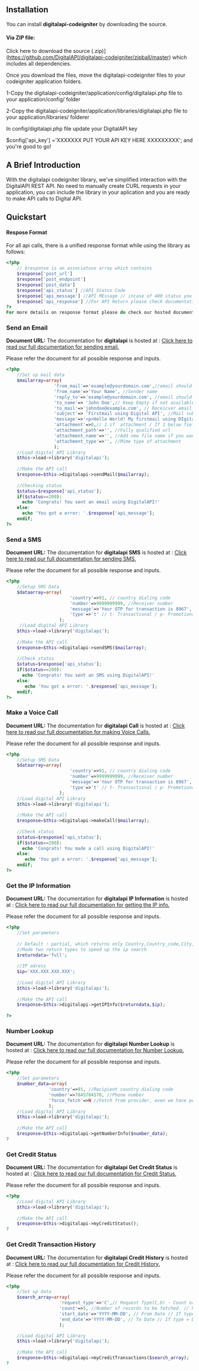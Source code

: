 ## Installation
You can install **digitalapi-codeigniter** by downloading the source.

#### Via ZIP file:
Click here to download the source
(.zip)](https://github.com/DigitalAPI/digitalapi-codeigniter/zipball/master) 
which includes all dependencies.

Once you download the files, move the digitalapi-codeigniter files to your 
codeigniter application  folders.

1-Copy the digitalapi-codeigniter/application/config/digitalapi.php file 
to your application/config/ folder

2-Copy the digitalapi-codeigniter/application/libraries/digitalapi.php file
to  your application/libraries/ folderer

In config/digitalapi.php file update your DigitalAPI key

$config['api_key'] ='XXXXXXX PUT YOUR API KEY HERE XXXXXXXXX'; 
and you're good to go!

## A Brief Introduction
With the digitalapi codeigniter library, we've simplified interaction with the DigitalAPI REST API.
No need to manually create CURL requests in your application, you can include the library in your 
aplication and you are ready to make API calls to Digital API.

## Quickstart

#### Respose Format
For all api calls, there is a unified response format while using the library as follows:
```php
<?php
    // $response is an associatuve array which contains
    $response['post_url']
    $response['post_endpoint']
    $response['post_data']
    $response['api_status'] //API Status Code
    $response['api_message'] //API MEssage // incase of 400 status you can refer it for error details
    $response['api_response'] //For API Return please check documentation URL
?>
For more details on response format please do check our hosted document at: https://www.digitalapi.com/api/v1/docs
```


### Send an Email
**Document URL:** 
The documentation for **digitalapi** is hosted
at : [Click here to read our full
documentation for sending email.](https://www.digitalapi.com/api/v1/docs#email "Digital API 
Library Documentation For Sending Email")

Please refer the document for all possible response and inputs.
```php
<?php
    //Set up mail data
    $mailarray=array(
                  'from_mail'=>'example@yourdomain.com',//email should be from your sending domail
                  'from_name'=>'Your Name', //Sender name
                  'reply_to'=>'example@yourdomain.com', //email should be from your sending domail
                  'to_name'=> 'John Doe',// Keep Empty if not available
                  'to_mail'=>'johndoe@example.com', // Receicver email address
                  'subject'=> 'Firstmail using Digital API', //Mail subject
                  'message'=>'<p>Hello World! My firstmail using DIgital API</p>', //mail body HTML or Plaintext
                  'attachment'=>0,// 1 if  attachment / If 1 below fields are mandatory
                  'attachment_path'=>'', //Fully qualified url
                  'attachment_name'=>'', //Add new file name if you want your rename 
                  'attachment_type'=>'', //Mime type of attachment
                  );
    //Load digital API Library
    $this->load->library('digitalapi');
    
    //Make the API call
    $response=$this->digitalapi->sendMail($mailarray);
    
    //Checking status
    $status=$response['api_status'];
    if($status==200):
      echo 'Congrats! You sent an email using DigitalAPI!'
    else:
      echo 'You got a error: '.$response['api_message'];
    endif;      
?>
```

### Send a SMS
**Document URL:** 
The documentation for **digitalapi SMS** is hosted
at : [Click here to read our full
documentation for sending SMS.](https://www.digitalapi.com/api/v1/docs#sms "Digital API 
Library Documentation For Sending SMS")

Please refer the document for all possible response and inputs.
```php
<?php
    //Setup SMS Data
    $dataarray=array(
                        'country'=>91, // country dialing code 
                        'number'=>9999999999, //Receiver number
                        'message'=>'Your OTP for transaction is 8967',
                        'type'=>'t' // t- Transactional / p- Promotional
                    );
     //Load digital API Library
    $this->load->library('digitalapi');
    
    //Make the API call
    $response=$this->digitalapi->sendSMS($mailarray);
    
    //Check status
    $status=$response['api_status'];
    if($status==200):
      echo 'Congrats! You sent an SMS using DigitalAPI!'
    else:
       echo 'You got a error: '.$response['api_message'];
    endif;                      
?>
```

### Make a Voice Call
**Document URL:** 
The documentation for **digitalapi Call** is hosted
at : [Click here to read our full
documentation for making Voice Calls.](https://www.digitalapi.com/api/v1/docs#voicecall "Digital API 
Library Documentation For Making Voice Call")

Please refer the document for all possible response and inputs.
```php
<?php
    //Setup SMS Data
    $dataarray=array(
                        'country'=>91, // country dialing code 
                        'number'=>9999999999, //Receiver number
                        'message'=>'Your OTP for transaction is 8967',
                        'type'=>'t' // t- Transactional / p- Promotional
                    );
    //Load digital API Library
    $this->load->library('digitalapi');
    
    //Make the API call
    $response=$this->digitalapi->makeCall($mailarray);
    
    //Check status
    $status=$response['api_status'];
    if($status==200):
      echo 'Congrats! You made a call using DigitalAPI!'
    else:
       echo 'You got a error: '.$response['api_message'];
    endif; 
?>
```


### Get the  IP Information
**Document URL:** 
The documentation for **digitalapi  IP Information** is hosted
at : [Click here to read our full
documentation for getting the IP info.](https://www.digitalapi.com/api/v1/docs#ipinfo "Digital API 
Library Documentation getting the IP info")

Please refer the document for all possible response and inputs.
```php
<?php
    //Set parameters
    
    // Default : partial, which returns only Country,Country_code,City,State
    //Made two return types to speed up the ip search
    $returndata='full'; 
    
    //IP adress
    $ip='XXX.XXX.XXX.XXX';
    
    //Load digital API Library
    $this->load->library('digitalapi');
    
    //Make the API call
    $response=$this->digitalapi->getIPInfo($returndata,$ip);
    
?>
```

### Number Lookup
**Document URL:** 
The documentation for **digitalapi  Number Lookup** is hosted
at : [Click here to read our full
documentation for Number Lookup.](https://www.digitalapi.com/api/v1/docs#numberlookup "Digital API 
Library Documentation Number Lookup")

Please refer the document for all possible response and inputs.
```php
<?php
    //Set parameters
    $number_data=array(
                'country'=>91, //Recipient country dialing code
                'number'=>7845784578, //Phone number
                'force_fetch'=>N //Fetch from provider, even we have performed same request with-in stipulated time (Y,N) - Yes or No
                );
    //Load digital API Library
    $this->load->library('digitalapi');
    
    //Make the API call
    $response=$this->digitalapi->getNumberInfo($number_data);
?
```


### Get Credit Status
**Document URL:** 
The documentation for **digitalapi  Get Credit Status** is hosted
at : [Click here to read our full
documentation for Credit Status.](https://www.digitalapi.com/api/v1/docs#credit-info "Digital API 
Library Documentation Credit Status")

Please refer the document for all possible response and inputs.
```php
<?php
    //Load digital API Library
    $this->load->library('digitalapi');
    
    //Make the API call
    $response=$this->digitalapi->myCreditStatus(); 
?
```

### Get Credit Transaction History
**Document URL:** 
The documentation for **digitalapi  Credit History** is hosted
at : [Click here to read our full
documentation for Credit History.](https://www.digitalapi.com/api/v1/docs#credit-history "Digital API 
Library Documentation Credit History")

Please refer the document for all possible response and inputs.
```php
<?php
    //Set up data
    $search_array=array(
                    'request_type'=>'C',// Request Type(C,D) - Count or Date /if nothing passed default will be C
                    'count'=>5, //Number of records to be fetched. // Needed when request_type is C.
                    'start_date'=>'YYYY-MM-DD', // From Date // If type = D
                    'end_date'=>'YYYY-MM-DD', // To Date // If type = D
                    );

    //Load digital API Library
    $this->load->library('digitalapi');
    
    //Make the API call
    $response=$this->digitalapi->myCreditTransactions($search_array); 
?
```








